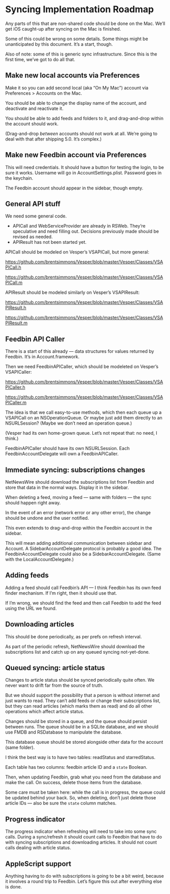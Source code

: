 # Syncing Implementation Roadmap

Any parts of this that are non-shared code should be done on the Mac. We’ll get iOS caught-up after syncing on the Mac is finished.

Some of this could be wrong on some details. Some things might be unanticipated by this document. It’s a start, though.

Also of note: some of this is generic sync infrastructure. Since this is the first time, we’ve got to do all that.

## Make new local accounts via Preferences

Make it so you can add second local (aka “On My Mac”) account via Preferences > Accounts on the Mac.

You should be able to change the display name of the account, and deactivate and reactivate it.

You should be able to add feeds and folders to it, and drag-and-drop within the account should work.

(Drag-and-drop *between* accounts should not work at all. We’re going to deal with that after shipping 5.0. It’s complex.)

## Make new Feedbin account via Preferences

This will need credentials. It should have a button for testing the login, to be sure it works. Username will go in AccountSettings.plist. Password goes in the keychain.

The Feedbin account should appear in the sidebar, though empty.

## General API stuff

We need some general code.

* APICall and WebServiceProvider are already in RSWeb. They’re speculative and need filling out. Decisions previously made should be revised as needed.
* APIResult has not been started yet.

APICall should be modeled on Vesper’s VSAPICall, but more general:

https://github.com/brentsimmons/Vesper/blob/master/Vesper/Classes/VSAPICall.h

https://github.com/brentsimmons/Vesper/blob/master/Vesper/Classes/VSAPICall.m

APIResult should be modeled similarly on Vesper’s VSAPIResult:

https://github.com/brentsimmons/Vesper/blob/master/Vesper/Classes/VSAPIResult.h

https://github.com/brentsimmons/Vesper/blob/master/Vesper/Classes/VSAPIResult.m

## Feedbin API Caller

There is a start of this already — data structures for values returned by Feedbin. It’s in Account.framework.

Then we need FeedbinAPICaller, which should be modeleted on Vesper’s VSAPICaller:

https://github.com/brentsimmons/Vesper/blob/master/Vesper/Classes/VSAPICaller.h

https://github.com/brentsimmons/Vesper/blob/master/Vesper/Classes/VSAPICaller.m

The idea is that we call easy-to-use methods, which then each queue up a VSAPICall on an NSOperationQueue. Or maybe just add them directly to an NSURLSession? (Maybe we don’t need an operation queue.)

(Vesper had its own home-grown queue. Let’s not repeat that: no need, I think.)

FeedbinAPICaller should have its own NSURLSession. Each FeedbinAccountDelegate will own a FeedbinAPICaller.

## Immediate syncing: subscriptions changes

NetNewsWire should download the subscriptions list from Feedbin and store that data in the normal ways. Display it in the sidebar.

When deleting a feed, moving a feed — same with folders — the sync should happen right away.

In the event of an error (network error or any other error), the change should be undone and the user notified.

This even extends to drag-and-drop within the Feedbin account in the sidebar.

This will mean adding additional communication between sidebar and Account. A SidebarAccountDelegate protocol is probably a good idea. The FeedbinAccountDelegate could also be a SidebarAccountDelegate. (Same with the LocalAccountDelegate.)

## Adding feeds

Adding a feed should call Feedbin’s API — I think Feedbin has its own feed finder mechanism. If I’m right, then it should use that.

If I’m wrong, we should find the feed and then call Feedbin to add the feed using the URL we found.

## Downloading articles

This should be done periodically, as per prefs on refresh interval.

As part of the periodic refresh, NetNewsWire should download the subscriptions list and catch up on any queued syncing not-yet-done.

## Queued syncing: article status

Changes to article status should be synced periodically quite often. We never want to drift far from the source of truth.

But we should support the possibility that a person is without internet and just wants to read. They can’t add feeds or change their subscriptions list, but they can read articles (which marks them as read) and do all other operations which affect article status.

Changes should be stored in a queue, and the queue should persist between runs. The queue should be in a SQLite database, and we should use FMDB and RSDatabase to manipulate the database.

This database queue should be stored alongside other data for the account (same folder).

I think the best way is to have two tables: readStatus and starredStatus.

Each table has two columns: feedbin article ID and a `state` Boolean.

Then, when updating Feedbin, grab what you need from the database and make the call. On success, delete those items from the database.

Some care must be taken here: while the call is in progress, the queue could be updated behind your back. So, when deleting, don’t just delete those article IDs — also be sure the `state` column matches.

## Progress indicator

The progress indicator when refreshing will need to take into some sync calls. During a sync/refresh it should count calls to Feedbin that have to do with syncing subscriptions and downloading articles. It should not count calls dealing with article status.

## AppleScript support

Anything having to do with subscriptions is going to be a bit weird, because it involves a round trip to Feedbin. Let’s figure this out after everything else is done.